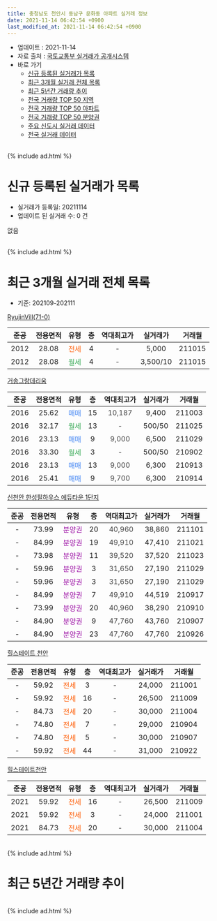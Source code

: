 ```yaml
---
title: 충청남도 천안시 동남구 문화동 아파트 실거래 정보
date: 2021-11-14 06:42:54 +0900
last_modified_at: 2021-11-14 06:42:54 +0900
---
```


* 업데이트 : 2021-11-14
* 자료 출처 : [국토교통부 실거래가 공개시스템](http://rt.molit.go.kr)
* 바로 가기
    * [신규 등록된 실거래가 목록](#신규-등록된-실거래가-목록)
    * [최근 3개월 실거래 전체 목록](#최근-3개월-실거래-전체-목록)
    * [최근 5년간 거래량 추이](#최근-5년간-거래량-추이)
    * [전국 거래량 TOP 50 지역](https://inasie.github.io/apt-trade-info/최근-3개월-전국에서-가장-거래가-많이-발생한-지역)
    * [전국 거래량 TOP 50 아파트](https://inasie.github.io/apt-trade-info/최근-3개월-전국에서-가장-거래가-많이-발생한-아파트)
    * [전국 거래량 TOP 50 분양권](https://inasie.github.io/apt-trade-info/최근-3개월-전국에서-가장-거래가-많이-발생한-분양권)
    * [주요 신도시 실거래 데이터](https://inasie.github.io/apt-trade-info/주요-신도시)
    * [전국 실거래 데이터](https://inasie.github.io/apt-trade-info/전국)
<br>
{% include ad.html %}
<br>

# 신규 등록된 실거래가 목록
* 실거래가 등록일: 20211114
* 업데이트 된 실거래 수: 0 건

없음

<br>
{% include ad.html %}
<br>

# 최근 3개월 실거래 전체 목록
* 기준: 202109-202111


[RyujinVill(71-0)](https://search.naver.com/search.naver?query=%EC%B6%A9%EC%B2%AD%EB%82%A8%EB%8F%84+%EC%B2%9C%EC%95%88%EC%8B%9C+%EB%8F%99%EB%82%A8%EA%B5%AC+%EB%AC%B8%ED%99%94%EB%8F%99+RyujinVill%2871-0%29)

|준공|전용면적|유형|층|역대최고가|실거래가|거래월|
|:---:|:---:|:---:|:---:|:---:|:---:|:---:|
|2012|28.08|<span style="color:#ff5a00">전세</span>|4|<span style="color:#444444">-</span>|5,000|211015|
|2012|28.08|<span style="color:#34a853">월세</span>|4|<span style="color:#444444">-</span>|3,500/10|211015|

[거송그랑데리움](https://search.naver.com/search.naver?query=%EC%B6%A9%EC%B2%AD%EB%82%A8%EB%8F%84+%EC%B2%9C%EC%95%88%EC%8B%9C+%EB%8F%99%EB%82%A8%EA%B5%AC+%EB%AC%B8%ED%99%94%EB%8F%99+%EA%B1%B0%EC%86%A1%EA%B7%B8%EB%9E%91%EB%8D%B0%EB%A6%AC%EC%9B%80)

|준공|전용면적|유형|층|역대최고가|실거래가|거래월|
|:---:|:---:|:---:|:---:|:---:|:---:|:---:|
|2016|25.62|<span style="color:#4285f3">매매</span>|15|<span style="color:#444444">10,187</span>|9,400|211003|
|2016|32.17|<span style="color:#34a853">월세</span>|13|<span style="color:#444444">-</span>|500/50|211025|
|2016|23.13|<span style="color:#4285f3">매매</span>|9|<span style="color:#444444">9,000</span>|6,500|211029|
|2016|33.30|<span style="color:#34a853">월세</span>|3|<span style="color:#444444">-</span>|500/50|210902|
|2016|23.13|<span style="color:#4285f3">매매</span>|13|<span style="color:#444444">9,000</span>|6,300|210913|
|2016|25.41|<span style="color:#4285f3">매매</span>|9|<span style="color:#444444">9,700</span>|6,300|210914|

[신천안 한성필하우스 에듀타운 1단지](https://search.naver.com/search.naver?query=%EC%B6%A9%EC%B2%AD%EB%82%A8%EB%8F%84+%EC%B2%9C%EC%95%88%EC%8B%9C+%EB%8F%99%EB%82%A8%EA%B5%AC+%EB%AC%B8%ED%99%94%EB%8F%99+%EC%8B%A0%EC%B2%9C%EC%95%88+%ED%95%9C%EC%84%B1%ED%95%84%ED%95%98%EC%9A%B0%EC%8A%A4+%EC%97%90%EB%93%80%ED%83%80%EC%9A%B4+1%EB%8B%A8%EC%A7%80)

|준공|전용면적|유형|층|역대최고가|실거래가|거래월|
|:---:|:---:|:---:|:---:|:---:|:---:|:---:|
|-|73.99|<span style="color:#9C11A5">분양권</span>|20|<span style="color:#444444">40,960</span>|38,860|211101|
|-|84.99|<span style="color:#9C11A5">분양권</span>|19|<span style="color:#444444">49,910</span>|47,410|211021|
|-|73.98|<span style="color:#9C11A5">분양권</span>|11|<span style="color:#444444">39,520</span>|37,520|211023|
|-|59.96|<span style="color:#9C11A5">분양권</span>|3|<span style="color:#444444">31,650</span>|27,190|211029|
|-|59.96|<span style="color:#9C11A5">분양권</span>|3|<span style="color:#444444">31,650</span>|27,190|211029|
|-|84.99|<span style="color:#9C11A5">분양권</span>|7|<span style="color:#444444">49,910</span>|44,519|210917|
|-|73.99|<span style="color:#9C11A5">분양권</span>|20|<span style="color:#444444">40,960</span>|38,290|210910|
|-|84.90|<span style="color:#9C11A5">분양권</span>|9|<span style="color:#444444">47,760</span>|43,760|210907|
|-|84.90|<span style="color:#9C11A5">분양권</span>|23|<span style="color:#444444">47,760</span>|47,760|210926|

[힐스테이트 천안](https://search.naver.com/search.naver?query=%EC%B6%A9%EC%B2%AD%EB%82%A8%EB%8F%84+%EC%B2%9C%EC%95%88%EC%8B%9C+%EB%8F%99%EB%82%A8%EA%B5%AC+%EB%AC%B8%ED%99%94%EB%8F%99+%ED%9E%90%EC%8A%A4%ED%85%8C%EC%9D%B4%ED%8A%B8+%EC%B2%9C%EC%95%88)

|준공|전용면적|유형|층|역대최고가|실거래가|거래월|
|:---:|:---:|:---:|:---:|:---:|:---:|:---:|
|-|59.92|<span style="color:#ff5a00">전세</span>|3|<span style="color:#444444">-</span>|24,000|211001|
|-|59.92|<span style="color:#ff5a00">전세</span>|16|<span style="color:#444444">-</span>|26,500|211009|
|-|84.73|<span style="color:#ff5a00">전세</span>|20|<span style="color:#444444">-</span>|30,000|211004|
|-|74.80|<span style="color:#ff5a00">전세</span>|7|<span style="color:#444444">-</span>|29,000|210904|
|-|74.80|<span style="color:#ff5a00">전세</span>|5|<span style="color:#444444">-</span>|30,000|210907|
|-|59.92|<span style="color:#ff5a00">전세</span>|44|<span style="color:#444444">-</span>|31,000|210922|

[힐스테이트천안](https://search.naver.com/search.naver?query=%EC%B6%A9%EC%B2%AD%EB%82%A8%EB%8F%84+%EC%B2%9C%EC%95%88%EC%8B%9C+%EB%8F%99%EB%82%A8%EA%B5%AC+%EB%AC%B8%ED%99%94%EB%8F%99+%ED%9E%90%EC%8A%A4%ED%85%8C%EC%9D%B4%ED%8A%B8%EC%B2%9C%EC%95%88)

|준공|전용면적|유형|층|역대최고가|실거래가|거래월|
|:---:|:---:|:---:|:---:|:---:|:---:|:---:|
|2021|59.92|<span style="color:#ff5a00">전세</span>|16|<span style="color:#444444">-</span>|26,500|211009|
|2021|59.92|<span style="color:#ff5a00">전세</span>|3|<span style="color:#444444">-</span>|24,000|211001|
|2021|84.73|<span style="color:#ff5a00">전세</span>|20|<span style="color:#444444">-</span>|30,000|211004|


<br>
{% include ad.html %}
<br>

# 최근 5년간 거래량 추이


<div style="width:100%;">
    <canvas id="deal_progress" height="200"></canvas>
</div>

<script>
new Chart(document.getElementById("deal_progress"), {
    type: 'line',
    data: {
        labels: ['201611','201612','201701','201702','201703','201704','201705','201706','201707','201708','201709','201710','201711','201712','201801','201802','201803','201804','201805','201806','201807','201808','201809','201810','201811','201812','201901','201902','201903','201904','201905','201906','201907','201908','201909','201910','201911','201912','202001','202002','202003','202004','202005','202006','202007','202008','202009','202010','202011','202012','202101','202102','202103','202104','202105','202106','202107','202108','202109','202110','202111'],
        datasets: [{
            label: '매매',
            pointRadius: 1,
            data: [0, 0, 0, 0, 1, 2, 25, 20, 3, 2, 1, 4, 1, 20, 1, 0, 4, 5, 5, 4, 6, 5, 5, 5, 21, 10, 10, 1, 3, 4, 0, 2, 5, 13, 11, 40, 101, 131, 65, 58, 32, 24, 70, 70, 63, 15, 27, 36, 111, 47, 11, 11, 17, 41, 28, 15, 3, 14, 6, 6, 1],
            borderColor: "rgba(255, 201, 14, 1)",
            backgroundColor: "rgba(255, 201, 14, 0.5)",
            fill: false,
            lineTension: 0
        },{
            label: '전월세',
            pointRadius: 1,
            data: [1, 6, 4, 12, 7, 3, 5, 5, 8, 6, 4, 4, 3, 5, 3, 7, 6, 3, 6, 5, 3, 4, 3, 5, 6, 3, 4, 8, 5, 2, 2, 4, 5, 3, 3, 3, 4, 3, 2, 9, 2, 5, 5, 4, 5, 5, 5, 6, 2, 2, 9, 3, 7, 14, 20, 15, 15, 5, 4, 9, 0],
            borderColor: "rgba(0, 141, 185, 1)",
            backgroundColor: "rgba(0, 141, 185, 0.5)",
            fill: false,
            lineTension: 0
        }
        ]
    },
    options: {
        responsive: true,
        title: {
            display: false
        },
        tooltips: {
            mode: 'index',
            intersect: false
        },
        hover: {
            mode: 'nearest',
            intersect: true
        },
        scales: {
            xAxes: [{
                display: true,
                scaleLabel: {
                    display: true,
                    labelString: '년/월'
                }
            }],
            yAxes: [{
                display: true,
                ticks: {
                    suggestedMin: 0,
                },
                scaleLabel: {
                    display: true,
                    labelString: '실거래 수'
                }
            }]
        }
    }
});

</script>


<br>
{% include ad.html %}
<br>

